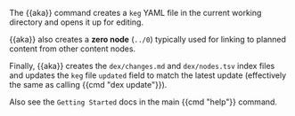 The {{aka}} command creates a `keg` YAML file in the current working directory and opens it up for editing.

{{aka}} also creates a **zero node** (`../0`) typically used for linking to planned content from other content nodes.

Finally, {{aka}} creates the `dex/changes.md` and `dex/nodes.tsv` index files and updates the `keg` file `updated` field to match the latest update (effectively the same as calling {{cmd "dex update"}}).

Also see the `Getting Started` docs in the main {{cmd "help"}} command.
